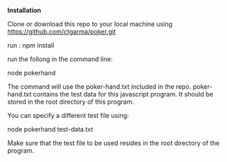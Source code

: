 <strong>Installation</strong>


Clone or download this repo to your local machine using https://github.com/ctgarma/poker.git

run :
npm install


run the follong in the command line:

node pokerhand 

The command will use the poker-hand.txt included in the repo. poker-hand.txt contains the test data for this javascript program. It should be stored in the root directory of this program. 

You can specify a different test file using:

node pokerhand test-data.txt

Make sure that the test file to be used resides in the root directory of the program.
